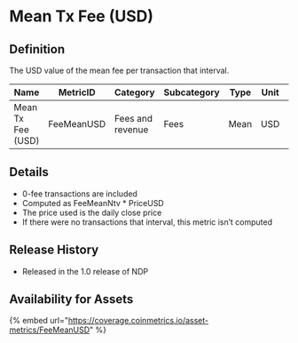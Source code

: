 # Mean Tx Fee (USD)

## Definition

The USD value of the mean fee per transaction that interval.

| Name              | MetricID   | Category         | Subcategory | Type | Unit | Interval      |
| ----------------- | ---------- | ---------------- | ----------- | ---- | ---- | ------------- |
| Mean Tx Fee (USD) | FeeMeanUSD | Fees and revenue | Fees        | Mean | USD  | 1 day, 1 hour |

## Details

* 0-fee transactions are included
* Computed as FeeMeanNtv \* PriceUSD
* The price used is the daily close price
* If there were no transactions that interval, this metric isn’t computed

## Release History

* Released in the 1.0 release of NDP

## Availability for Assets

{% embed url="https://coverage.coinmetrics.io/asset-metrics/FeeMeanUSD" %}
